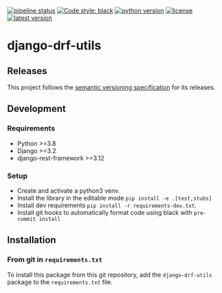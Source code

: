 [![pipeline status](https://gitlab.com/biomedit/django-drf-utils/badges/main/pipeline.svg)](https://gitlab.com/biomedit/django-drf-utils/-/commits/main)
[![Code style: black](https://img.shields.io/badge/code%20style-black-000000.svg)](https://github.com/psf/black)
[![python version](https://img.shields.io/pypi/pyversions/django-drf-utils.svg)](https://pypi.org/project/django-drf-utils)
[![license](https://img.shields.io/badge/License-LGPLv3-blue.svg)](https://www.gnu.org/licenses/lgpl-3.0)
[![latest version](https://img.shields.io/pypi/v/django-drf-utils.svg)](https://pypi.org/project/django-drf-utils)

# django-drf-utils

## Releases

This project follows the [semantic versioning specification](https://semver.org/) for its releases.

## Development

### Requirements

- Python >=3.8
- Django >=3.2
- django-rest-framework >=3.12

### Setup

- Create and activate a python3 venv.
- Install the library in the editable mode `pip install -e .[test,stubs]`
- Install dev requirements `pip install -r requirements-dev.txt`.
- Install git hooks to automatically format code using black with `pre-commit install`

## Installation

### From git in `requirements.txt`

To install this package from this git repository, add the `django-drf-utils` package to the `requirements.txt` file.
